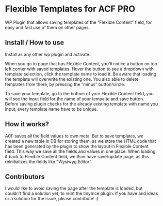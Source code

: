 # Flexible Templates for ACF PRO
WP Plugin that allows saving templates of the "Flexible Content" field, for easy and fast use of them on other pages. 

## Install / How to use
Install as any other wp plugin and activate. 

When you go to page that has Flexible Content, you'll notice a button on top left corner with saved templates. Hover the button to see a dropdown with template selection, click the template name to load it. Be aware that loading the template will overwrite the existing one. You also able to delete templates from there, by pressing the "minus" button/circle.

To save your template, go to the bottom of your Flexible Content field, you will see the input field for the name of your tempalte and save button. Before saving plugin checks for the already existing template with name you input, every template name have to be unique.

## How it works?
ACF saves all the field values to own meta. But to save templates, we created a new table in DB for storing them, as we store the HTML code that has been generated by the plugin to show the layout in Flexible Content field. This way we save all the fields and values in one place. When loading it back to Flexible Content field, we than have save/update page, as this reinitializes the fields like "Wysiwyg Editor".

## Contributors
I would like to avoid saving the page after the template is loaded, but couldn't find a solution yet, to reint the tinymce plugin. If you have and ideas or a solution for the issue, please contribute! :)
